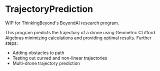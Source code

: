 # TrajectoryPrediction
WIP for ThinkingBeyond's BeyondAI research program. 

This program predicts the trajectory of a drone using Geometric CLifford Algebras minimizing calculations and providing optimal results. Further steps: 
* Adding obstacles to path
* Testing out curved and non-linear trajectories
* Multi-drone trajectory prediction
